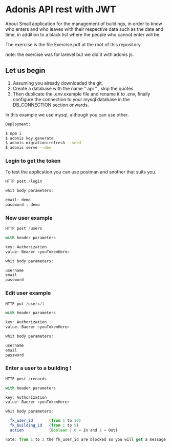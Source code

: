 # Adonis API rest with JWT

About
Small application for the management of buildings, in order to know who enters and who leaves with their respective data such as the date and time, in addition to a black list where the people who cannot enter will be.

The exercise is the file Exercise.pdf at the root of this repository.

note: the exercise was for larevel but we did it with adonis js.

## Let us begin


1. Assuming you already downloaded the git.
2. Create a database with the name " api " , skip the quotes.
3. Then duplicate the .env.example file and rename it to .env, finally configure the connection to your mysql database in the DB_CONNECTION section onwards.

In this example we use mysql, although you can use other.

```bash
Deployment:

$ npm i
$ adonis key:generate
$ adonis migration:refresh --seed
$ adonis serve --dev


```


### Login to get the token

To test the application you can use postman and another that suits you.
```js
HTTP post /login

whit body parameters:

email: demo
password : demo
```

### New user example

```js
HTTP post /users

with header parameters

key: Authorization
value: Bearer <youTokenHere>

whit body parameters:

username     
email        
password
```

### Edit user example

```js
HTTP put /users/1

with header parameters

key: Authorization
value: Baerer <youTokenHere>

whit body parameters:

username     
email        
password
```

### Enter a user to a building !

```js
HTTP post /records

with header parameters

key: Authorization
value: Baerer <youTokenHere>

whit body parameters:

  fk_user_id       (from 1 to 10)
  fk_building_id   (from 1 to 5)
  action           (Boolean | 0 = In and 1 = Out)

note: from 1 to 2 the fk_user_id are blocked so you will get a message.
```
